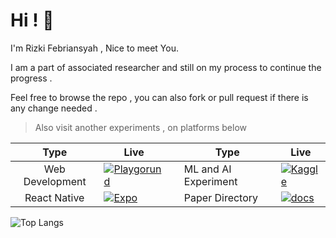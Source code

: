 # Hi ! 👋

I'm Rizki Febriansyah , Nice to meet You.

I am a part of associated researcher and still on my process to continue the progress .

Feel free to browse the repo , 
you can also fork or pull request if there is any change needed .


> Also visit another experiments , on platforms below

| Type  | Live  |  | Type  | Live  |
|:-:|---|---|---|---|
|Web Development | [![Playgorund](https://img.shields.io/badge/Codesandbox-040404?style=for-the-badge&logo=codesandbox&logoColor=DBDBDB)](https://codesandbox.io/u/zegveld)  | |  ML and AI Experiment  |  [![Kaggle](https://img.shields.io/badge/Kaggle-035a7d?style=for-the-badge&logo=kaggle&logoColor=white)](https://www.kaggle.com/zegveld)  |
| React Native | [![Expo](https://img.shields.io/badge/expo-1C1E24?style=for-the-badge&logo=expo&logoColor=#D04A37)](https://expo.dev/@zegveld?tab=snacks) |  |  Paper Directory | [![docs](https://img.shields.io/badge/Journal-lightblue?style=for-the-badge&logo=appveyor)](https://github.com/RFebrians/index-journal)  | 

![Top Langs](https://github-readme-stats.vercel.app/api/top-langs/?username=RFebrians&layout=compact&bg_color=DEG,0F2027,203A43,2C5364&title_color=E9CEDF&text_color=E9CEDF)



<!--
**RFebrians/RFebrians** is a ✨ _special_ ✨ repository because its `README.md` (this file) appears on your GitHub profile.

Here are some ideas to get you started:

- 🔭 I’m currently working on ...
- 🌱 I’m currently learning ...
- 👯 I’m looking to collaborate on ...
- 🤔 I’m looking for help with ...
- 💬 Ask me about ...
- 📫 How to reach me: ...
- 😄 Pronouns: ...
- ⚡ Fun fact: ...
-->
